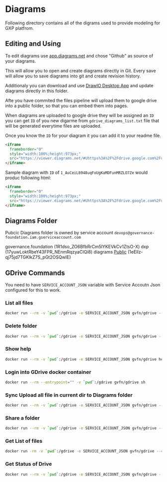 # Diagrams

Following directory contains all of the digrams used to provide modeling for GXP platfrom.

## Editing and Using

To edit diagrams use [app.diagrams.net](https://app.diagrams.net/) and chose "Github" as source of your diagrams.

This will allow you to open and create diagrams directly in Git. Every save will allow you to save diagrams into git and create revision history.

Additionaly you can download and use [DrawIO Desktop App](https://github.com/jgraph/drawio-desktop/releases) and update diagrams directly in this folder.

Afte you have commited the files pipeline will upload them to google drive into a public folder, so that you can embed them into pages.

When diagrams are uploaded to google drive they will be assigned an `ID` you can get `ID` of you new digarme from `gdrive_diagrams_list.txt` file that will be generated everytime files are uploaded.

Once you know the `ID` for your diagram it you can add it to your readme file.

```html
<iframe
  frameborder="0"
  style="width:100%;height:973px;"
  src="https://viewer.diagrams.net/#Uhttps%3A%2F%2Fdrive.google.com%2Fuc%3Fid%3D< YOU DIAGRAM ID  >">
</iframe>
```

Sample diagram with `ID` of `1_AuCeiL8948uqFoUgKaMDFunMRZLO7Ze` would produc following html:

```html
<iframe
  frameborder="0"
  style="width:100%;height:973px;"
  src="https://viewer.diagrams.net/#Uhttps%3A%2F%2Fdrive.google.com%2Fuc%3Fid%3D1_AuCeiL8948uqFoUgKaMDFunMRZLO7Ze">
</iframe>
```

## Diagrams Folder

Pubcic Diagrams folder is owned by service account `devops@governance-foundation.iam.gserviceaccount.com`

governance.foundation (1R1dso_ZO6BfbRrCm5lYKEVkCv1ZtsO-X)
  dxp (17yuwLoktRbeY43FPR_NEnmRqzyaCIQi8)
    diagrams [Public](https://drive.google.com/drive/folders/1eEIlz-qj75jd7TGKlkZ7S_pGt2OSQwIE) (1eEIlz-qj75jd7TGKlkZ7S_pGt2OSQwIE)


## GDrive Commands

You need to have `SERVICE_ACCOUNT_JSON` variable with Service Accoutn Json configured for this to work.

### List all files

```bash
docker run --rm -v `pwd`:/gdrive -e SERVICE_ACCOUNT_JSON gvfn/gdrive --config /gdrive --service-account-evar SERVICE_ACCOUNT_JSON list
```

### Delete folder

```bash
docker run --rm -v `pwd`:/gdrive -e SERVICE_ACCOUNT_JSON gvfn/gdrive --config /gdrive --service-account-evar SERVICE_ACCOUNT_JSON delete --recursive 1i5_LRApsAGaYY3Vqw301IX9SgoFkxs5V
```

### Show help

```bash
docker run --rm -v `pwd`:/gdrive -e SERVICE_ACCOUNT_JSON gvfn/gdrive help share
```

### Login into GDrive docker container

```bash
docker run --rm --entrypoint="" -v `pwd`:/gdrive gvfn/gdrive sh
```

### Sync Upload all file in current dir to Diagrams folder

```bash
docker run --rm -v `pwd`:/gdrive -e SERVICE_ACCOUNT_JSON gvfn/gdrive --config /gdrive --service-account-evar SERVICE_ACCOUNT_JSON sync upload /gdrive 1eEIlz-qj75jd7TGKlkZ7S_pGt2OSQwIE
```

### Share a folder

```bash
docker run --rm -v `pwd`:/gdrive -e SERVICE_ACCOUNT_JSON gvfn/gdrive --config /gdrive --service-account-evar SERVICE_ACCOUNT_JSON sync upload /gdrive 1eEIlz-qj75jd7TGKlkZ7S_pGt2OSQwIE
```

### Get List of files

```bash
docker run -rm -v `pwd`:/gdrive -e SERVICE_ACCOUNT_JSON gvfn/gdrive --config /gdrive --service-account-evar SERVICE_ACCOUNT_JSON list>_gdrive_diagrams_list.txt
```

### Get Status of Drive

```bash
docker run --rm -v `pwd`:/gdrive -e SERVICE_ACCOUNT_JSON gvfn/gdrive --config /gdrive --service-account-evar SERVICE_ACCOUNT_JSON about>>_gdrive_diagrams_list.txt
```
